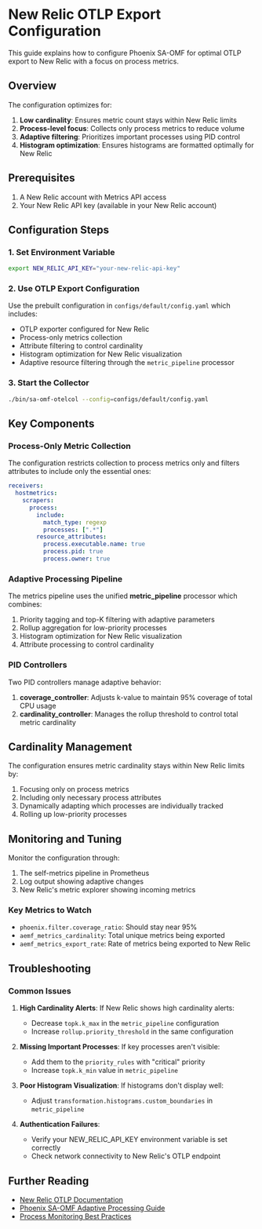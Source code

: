 # New Relic OTLP Export Configuration

This guide explains how to configure Phoenix SA-OMF for optimal OTLP export to New Relic with a focus on process metrics.

## Overview

The configuration optimizes for:
1. **Low cardinality**: Ensures metric count stays within New Relic limits
2. **Process-level focus**: Collects only process metrics to reduce volume
3. **Adaptive filtering**: Prioritizes important processes using PID control
4. **Histogram optimization**: Ensures histograms are formatted optimally for New Relic

## Prerequisites

1. A New Relic account with Metrics API access
2. Your New Relic API key (available in your New Relic account)

## Configuration Steps

### 1. Set Environment Variable

```bash
export NEW_RELIC_API_KEY="your-new-relic-api-key"
```

### 2. Use OTLP Export Configuration

Use the prebuilt configuration in `configs/default/config.yaml` which includes:

- OTLP exporter configured for New Relic
- Process-only metrics collection
- Attribute filtering to control cardinality
- Histogram optimization for New Relic visualization
- Adaptive resource filtering through the `metric_pipeline` processor

### 3. Start the Collector

```bash
./bin/sa-omf-otelcol --config=configs/default/config.yaml
```

## Key Components

### Process-Only Metric Collection

The configuration restricts collection to process metrics only and filters attributes to include only the essential ones:

```yaml
receivers:
  hostmetrics:
    scrapers:
      process:
        include:
          match_type: regexp
          processes: [".*"]
        resource_attributes:
          process.executable.name: true
          process.pid: true
          process.owner: true
```

### Adaptive Processing Pipeline

The metrics pipeline uses the unified **metric_pipeline** processor which combines:

1. Priority tagging and top-K filtering with adaptive parameters
2. Rollup aggregation for low-priority processes
3. Histogram optimization for New Relic visualization
4. Attribute processing to control cardinality

### PID Controllers

Two PID controllers manage adaptive behavior:

1. **coverage_controller**: Adjusts k-value to maintain 95% coverage of total CPU usage
2. **cardinality_controller**: Manages the rollup threshold to control total metric cardinality

## Cardinality Management

The configuration ensures metric cardinality stays within New Relic limits by:

1. Focusing only on process metrics
2. Including only necessary process attributes
3. Dynamically adapting which processes are individually tracked
4. Rolling up low-priority processes

## Monitoring and Tuning

Monitor the configuration through:

1. The self-metrics pipeline in Prometheus
2. Log output showing adaptive changes
3. New Relic's metric explorer showing incoming metrics

### Key Metrics to Watch

- `phoenix.filter.coverage_ratio`: Should stay near 95%
- `aemf_metrics_cardinality`: Total unique metrics being exported
- `aemf_metrics_export_rate`: Rate of metrics being exported to New Relic

## Troubleshooting

### Common Issues

1. **High Cardinality Alerts**: If New Relic shows high cardinality alerts:
   - Decrease `topk.k_max` in the `metric_pipeline` configuration
   - Increase `rollup.priority_threshold` in the same configuration

2. **Missing Important Processes**: If key processes aren't visible:
   - Add them to the `priority_rules` with "critical" priority
   - Increase `topk.k_min` value in `metric_pipeline`

3. **Poor Histogram Visualization**: If histograms don't display well:
   - Adjust `transformation.histograms.custom_boundaries` in `metric_pipeline`

4. **Authentication Failures**:
   - Verify your NEW_RELIC_API_KEY environment variable is set correctly
   - Check network connectivity to New Relic's OTLP endpoint

## Further Reading

- [New Relic OTLP Documentation](https://docs.newrelic.com/docs/more-integrations/open-source-telemetry-integrations/opentelemetry/opentelemetry-setup/)
- [Phoenix SA-OMF Adaptive Processing Guide](../adaptive-processing.md)
- [Process Monitoring Best Practices](../guides/process-monitoring.md)